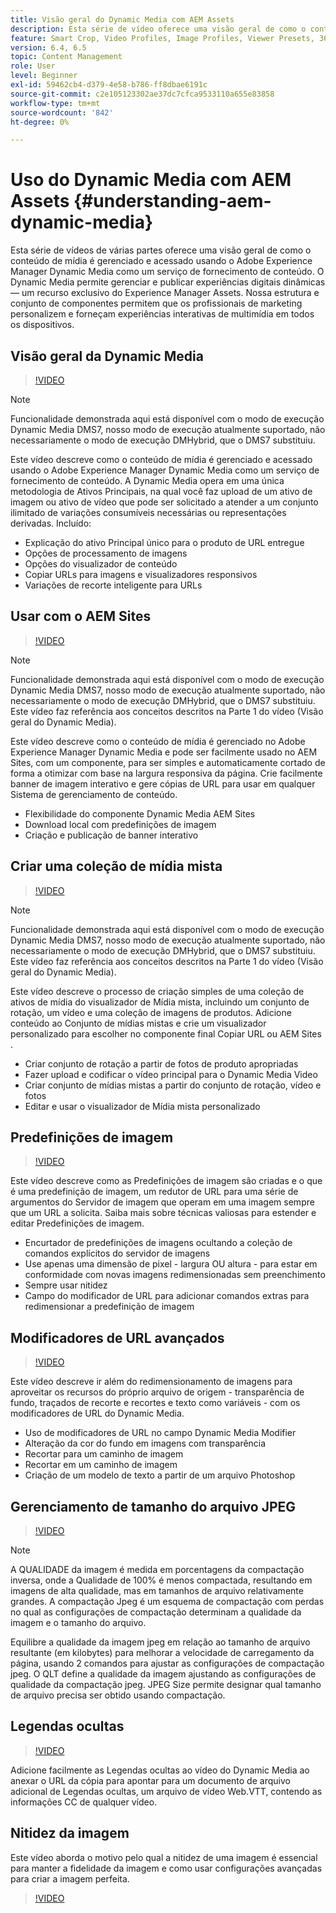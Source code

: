 ```yaml
---
title: Visão geral do Dynamic Media com AEM Assets
description: Esta série de vídeo oferece uma visão geral de como o conteúdo de mídia é gerenciado e acessado usando o Adobe Experience Manager Dynamic Media como um serviço de fornecimento de conteúdo. O Dynamic Media permite gerenciar e publicar experiências digitais dinâmicas — um recurso exclusivo do Experience Manager Assets. Nossa estrutura e conjunto de componentes permitem que os profissionais de marketing personalizem e forneçam experiências interativas de multimídia em todos os dispositivos.
feature: Smart Crop, Video Profiles, Image Profiles, Viewer Presets, 360 VR Video, Image Sets, Spin Sets
version: 6.4, 6.5
topic: Content Management
role: User
level: Beginner
exl-id: 59462cb4-d379-4e58-b786-ff8dbae6191c
source-git-commit: c2e105123302ae37dc7cfca9533110a655e83858
workflow-type: tm+mt
source-wordcount: '842'
ht-degree: 0%

---
```


# Uso do Dynamic Media com AEM Assets {#understanding-aem-dynamic-media}

Esta série de vídeos de várias partes oferece uma visão geral de como o conteúdo de mídia é gerenciado e acessado usando o Adobe Experience Manager Dynamic Media como um serviço de fornecimento de conteúdo. O Dynamic Media permite gerenciar e publicar experiências digitais dinâmicas — um recurso exclusivo do Experience Manager Assets. Nossa estrutura e conjunto de componentes permitem que os profissionais de marketing personalizem e forneçam experiências interativas de multimídia em todos os dispositivos.

## Visão geral da Dynamic Media

>[!VIDEO](https://video.tv.adobe.com/v/27144?quality=12&learn=on)

>[!NOTE]
>
>Funcionalidade demonstrada aqui está disponível com o modo de execução Dynamic Media DMS7, nosso modo de execução atualmente suportado, não necessariamente o modo de execução DMHybrid, que o DMS7 substituiu.

Este vídeo descreve como o conteúdo de mídia é gerenciado e acessado usando o Adobe Experience Manager Dynamic Media como um serviço de fornecimento de conteúdo. A Dynamic Media opera em uma única metodologia de Ativos Principais, na qual você faz upload de um ativo de imagem ou ativo de vídeo que pode ser solicitado a atender a um conjunto ilimitado de variações consumíveis necessárias ou representações derivadas. Incluído:

* Explicação do ativo Principal único para o produto de URL entregue
* Opções de processamento de imagens
* Opções do visualizador de conteúdo
* Copiar URLs para imagens e visualizadores responsivos
* Variações de recorte inteligente para URLs

## Usar com o AEM Sites

>[!VIDEO](https://video.tv.adobe.com/v/27145?quality=12&learn=on)

>[!NOTE]
>
>Funcionalidade demonstrada aqui está disponível com o modo de execução Dynamic Media DMS7, nosso modo de execução atualmente suportado, não necessariamente o modo de execução DMHybrid, que o DMS7 substituiu. Este vídeo faz referência aos conceitos descritos na Parte 1 do vídeo (Visão geral do Dynamic Media).

Este vídeo descreve como o conteúdo de mídia é gerenciado no Adobe Experience Manager Dynamic Media e pode ser facilmente usado no AEM Sites, com um componente, para ser simples e automaticamente cortado de forma a otimizar com base na largura responsiva da página. Crie facilmente banner de imagem interativo e gere cópias de URL para usar em qualquer Sistema de gerenciamento de conteúdo.

* Flexibilidade do componente Dynamic Media AEM Sites
* Download local com predefinições de imagem
* Criação e publicação de banner interativo

## Criar uma coleção de mídia mista

>[!VIDEO](https://video.tv.adobe.com/v/27146?quality=12&learn=on)

>[!NOTE]
>
>Funcionalidade demonstrada aqui está disponível com o modo de execução Dynamic Media DMS7, nosso modo de execução atualmente suportado, não necessariamente o modo de execução DMHybrid, que o DMS7 substituiu. Este vídeo faz referência aos conceitos descritos na Parte 1 do vídeo (Visão geral do Dynamic Media).

Este vídeo descreve o processo de criação simples de uma coleção de ativos de mídia do visualizador de Mídia mista, incluindo um conjunto de rotação, um vídeo e uma coleção de imagens de produtos. Adicione conteúdo ao Conjunto de mídias mistas e crie um visualizador personalizado para escolher no componente final Copiar URL ou AEM Sites .

* Criar conjunto de rotação a partir de fotos de produto apropriadas
* Fazer upload e codificar o vídeo principal para o Dynamic Media Video
* Criar conjunto de mídias mistas a partir do conjunto de rotação, vídeo e fotos
* Editar e usar o visualizador de Mídia mista personalizado

## Predefinições de imagem

>[!VIDEO](https://video.tv.adobe.com/v/27320?quality=12&learn=on)

Este vídeo descreve como as Predefinições de imagem são criadas e o que é uma predefinição de imagem, um redutor de URL para uma série de argumentos do Servidor de imagem que operam em uma imagem sempre que um URL a solicita. Saiba mais sobre técnicas valiosas para estender e editar Predefinições de imagem.

* Encurtador de predefinições de imagens ocultando a coleção de comandos explícitos do servidor de imagens
* Use apenas uma dimensão de pixel - largura OU altura - para estar em conformidade com novas imagens redimensionadas sem preenchimento
* Sempre usar nitidez
* Campo do modificador de URL para adicionar comandos extras para redimensionar a predefinição de imagem

## Modificadores de URL avançados

>[!VIDEO](https://video.tv.adobe.com/v/27319?quality=12&learn=on)

Este vídeo descreve ir além do redimensionamento de imagens para aproveitar os recursos do próprio arquivo de origem - transparência de fundo, traçados de recorte e recortes e texto como variáveis - com os modificadores de URL do Dynamic Media.

* Uso de modificadores de URL no campo Dynamic Media Modifier
* Alteração da cor do fundo em imagens com transparência
* Recortar para um caminho de imagem
* Recortar em um caminho de imagem
* Criação de um modelo de texto a partir de um arquivo Photoshop

## Gerenciamento de tamanho do arquivo JPEG

>[!VIDEO](https://video.tv.adobe.com/v/27404?quality=12&learn=on)


>[!NOTE]
>
>A QUALIDADE da imagem é medida em porcentagens da compactação inversa, onde a Qualidade de 100% é menos compactada, resultando em imagens de alta qualidade, mas em tamanhos de arquivo relativamente grandes. A compactação Jpeg é um esquema de compactação com perdas no qual as configurações de compactação determinam a qualidade da imagem e o tamanho do arquivo.

Equilibre a qualidade da imagem jpeg em relação ao tamanho de arquivo resultante (em kilobytes) para melhorar a velocidade de carregamento da página, usando 2 comandos para ajustar as configurações de compactação jpeg. O QLT define a qualidade da imagem ajustando as configurações de qualidade da compactação jpeg. JPEG Size permite designar qual tamanho de arquivo precisa ser obtido usando compactação.

## Legendas ocultas

>[!VIDEO](https://video.tv.adobe.com/v/28074?quality=12&learn=on)

Adicione facilmente as Legendas ocultas ao vídeo do Dynamic Media ao anexar o URL da cópia para apontar para um documento de arquivo adicional de Legendas ocultas, um arquivo de vídeo Web.VTT, contendo as informações CC de qualquer vídeo.

## Nitidez da imagem

Este vídeo aborda o motivo pelo qual a nitidez de uma imagem é essencial para manter a fidelidade da imagem e como usar configurações avançadas para criar a imagem perfeita.

>[!VIDEO](https://demos-pub.assetsadobe.com/etc/dam/viewers/s7viewers/html5/VideoViewer.html?asset=%2Fcontent%2Fdam%2Fdm-public-facing-upgrade-portal-video%2F04_DynamicImagery_AdvancedSettings_071917_BH.mp4&amp;config=/etc/dam/presets/viewer/Video_social&amp;serverUrl=https%3A%2F%2Fadobedemo62-h.assetsadobe.com%2Fis%2Fimage%2F&amp;contenturl=%2F&amp;config2=/etc/dam/presets/analytics&amp;videoserverurl=https://gateway-na.assetsadobe.com/DMGateway/public/demoCo&amp;posterimage=/content/dam/dm-public-facing-upgrade-portal-video/04_DynamicImagery_AdvancedSettings_071917_BH.mp4)
